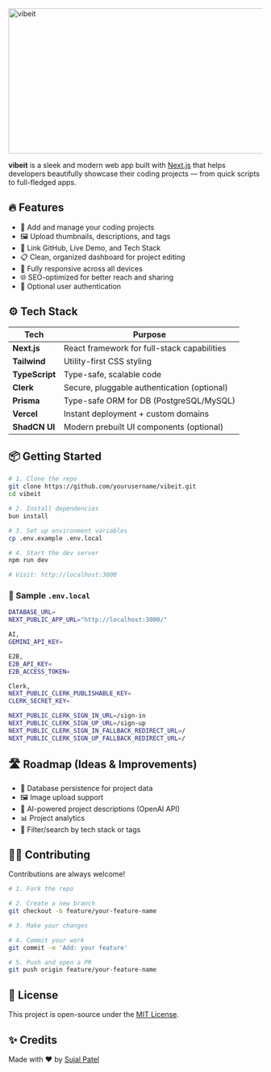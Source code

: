 <img width="866" height="288" alt="vibeit" src="https://github.com/user-attachments/assets/6c0cfc8f-b735-430f-a852-be6503252914" />

**vibeit** is a sleek and modern web app built with [Next.js](https://nextjs.org/) that helps developers beautifully showcase their coding projects — from quick scripts to full-fledged apps.

## 🔥 Features

- 🧠 Add and manage your coding projects
- 🖼️ Upload thumbnails, descriptions, and tags
- 🔗 Link GitHub, Live Demo, and Tech Stack
- 📋 Clean, organized dashboard for project editing
- 📱 Fully responsive across all devices
- 🌐 SEO-optimized for better reach and sharing
- 🔐 Optional user authentication

## ⚙️ Tech Stack

| Tech           | Purpose                                     |
| -------------- | ------------------------------------------- |
| **Next.js**    | React framework for full-stack capabilities |
| **Tailwind**   | Utility-first CSS styling                   |
| **TypeScript** | Type-safe, scalable code                    |
| **Clerk**      | Secure, pluggable authentication (optional) |
| **Prisma**     | Type-safe ORM for DB (PostgreSQL/MySQL)     |
| **Vercel**     | Instant deployment + custom domains         |
| **ShadCN UI**  | Modern prebuilt UI components (optional)    |

## 📦 Getting Started

```bash
# 1. Clone the repo
git clone https://github.com/yourusername/vibeit.git
cd vibeit

# 2. Install dependencies
bun install

# 3. Set up environment variables
cp .env.example .env.local

# 4. Start the dev server
npm run dev

# Visit: http://localhost:3000
```

### 🔑 Sample `.env.local`

```bash
DATABASE_URL=
NEXT_PUBLIC_APP_URL="http://localhost:3000/"

AI,
GEMINI_API_KEY=

E2B,
E2B_API_KEY=
E2B_ACCESS_TOKEN=

Clerk,
NEXT_PUBLIC_CLERK_PUBLISHABLE_KEY=
CLERK_SECRET_KEY=

NEXT_PUBLIC_CLERK_SIGN_IN_URL=/sign-in
NEXT_PUBLIC_CLERK_SIGN_UP_URL=/sign-up
NEXT_PUBLIC_CLERK_SIGN_IN_FALLBACK_REDIRECT_URL=/
NEXT_PUBLIC_CLERK_SIGN_UP_FALLBACK_REDIRECT_URL=/
```

## 🛣️ Roadmap (Ideas & Improvements)

- 💾 Database persistence for project data
- 🖼️ Image upload support
- 🤖 AI-powered project descriptions (OpenAI API)
- 📊 Project analytics
- 🧰 Filter/search by tech stack or tags

## 🧑‍💻 Contributing

Contributions are always welcome!

```bash
# 1. Fork the repo

# 2. Create a new branch
git checkout -b feature/your-feature-name

# 3. Make your changes

# 4. Commit your work
git commit -m 'Add: your feature'

# 5. Push and open a PR
git push origin feature/your-feature-name
```

## 📄 License

This project is open-source under the [MIT License](LICENSE).

## ✨ Credits

Made with ❤️ by [Sujal Patel](https://github.com/devsujalpatel)
